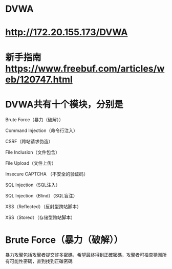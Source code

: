 # DVWA

# http://172.20.155.173/DVWA

# 新手指南 https://www.freebuf.com/articles/web/120747.html

# DVWA共有十个模块，分别是

Brute Force（暴力（破解））

Command Injection（命令行注入）

CSRF（跨站请求伪造）

File Inclusion（文件包含）

File Upload（文件上传）

Insecure CAPTCHA （不安全的验证码）

SQL Injection（SQL注入）

SQL Injection（Blind）（SQL盲注）

XSS（Reflected）（反射型跨站脚本）

XSS（Stored）（存储型跨站脚本）


# Brute Force（暴力（破解））

暴力攻擊包括攻擊者提交許多密碼，希望最終得到正確密碼，攻擊者可檢查猜測所有可能性密碼，直到找到正確密碼

#

